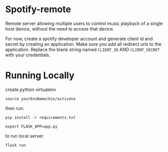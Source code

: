 # Spotify-remote
Remote server allowing multiple users to control music playback of a single host device, without the need to access that device.

For now, create a spotify developer account and generate client id and secret by creating an application. Make sure you add all redirect urls to the application.
Replace the blank string named `CLIENT_ID` AND `CLIENT_SECRET` with your credentials.

# Running Locally

create python virtualenv

`source yourEnvName/bin/activate`

then run:

`pip install -r requirements.txt`

`export FLASK_APP=app.py`

to run local server

`flask run`




